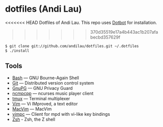 dotfiles (Andi Lau)
===================

<<<<<<< HEAD
Dotfiles of Andi Lau. This repo uses [Dotbot](https://github.com/anishathalye/dotbot) for installation.
>>>>>>> 370d35519e17a4b443ac1b207afabecbd357629f

```sh
$ git clone git://github.com/andilau/dotfiles.git ~/.dotfiles
$ ./install
```
Tools
-----

*   [Bash](https://www.gnu.org/software/bash/) — GNU Bourne-Again Shell
*   [Git](http://git-scm.com/) — Distributed version control system
*   [GnuPG](http://www.gnupg.org/) — GNU Privacy Guard
*   [ncmpcpp](http://ncmpcpp.rybczak.net/) — ncurses music player client
*   [tmux](http://tmux.sourceforge.net/) — Terminal multiplexer
*   [Vim](http://www.vim.org/) — Vi IMproved, a text editor
*   [MacVim](https://github.com/macvim-dev/macvim) — MacVim
*   [vimpc](https://github.com/boysetsfrog/vimpc/) — Client for mpd with vi-like key bindings
*   [Zsh](http://zsh.sourceforge.net) - Zsh, the Z shell
